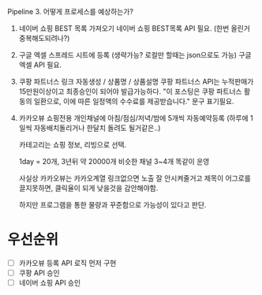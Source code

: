 Pipeline 3. 어떻게 프로세스를 예상하는가?

1. 네이버 쇼핑 BEST 목록 가져오기
   네이버 쇼핑 BEST목록 API 필요.
   (한번 올린거 중복해도되려나?)

2. 구글 엑셀 스프레드 시트에 등록 (생략가능? 로컬만 할때는 json으로도 가능)
   구글 엑셀 API 필요.

3. 쿠팡 파트너스 링크 자동생성 / 상품명 / 상품설명
   쿠팡 파트너스 API는 누적판매가 15만원이상이고 최종승인이 되어야 발급가능하다.
   "이 포스팅은 쿠팡 파트너스 활동의 일환으로, 이에 따른 일정액의 수수료를 제공받습니다." 문구 표기필요.

4. 카카오뷰 쇼핑전용 개인채널에 아침/점심/저녁/밤에 5개씩 자동예약등록
   (하루에 1일씩 자동배치돌리거나 한달치 돌려도 될거같은..)

   카테고리는 쇼핑 정보, 리빙으로 선택.

   1day = 20개, 3년뒤 약 20000개
   비슷한 채널 3~4개 똑같이 운영

   사실상 카카오뷰는 카카오계열 링크없으면 노출 잘 안시켜줄거고
   제목이 어그로를 끌지못하면, 클릭율이 되게 낮을것을 감안해야함.

   하지만 프로그램을 통한 물량과 꾸준함으로 가능성이 있다고 판단.

# 우선순위

- [ ] 카카오뷰 등록 API 로직 먼저 구현
- [ ] 쿠팡 API 승인
- [ ] 네이버 쇼핑 API 승인
